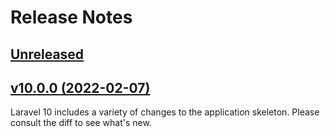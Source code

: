 # Release Notes

## [Unreleased](https://github.com/laravel/laravel/compare/v9.3.8...master)

## [v10.0.0 (2022-02-07)](https://github.com/laravel/laravel/compare/v9.3.8...master)

Laravel 10 includes a variety of changes to the application skeleton. Please consult the diff to see what's new.
